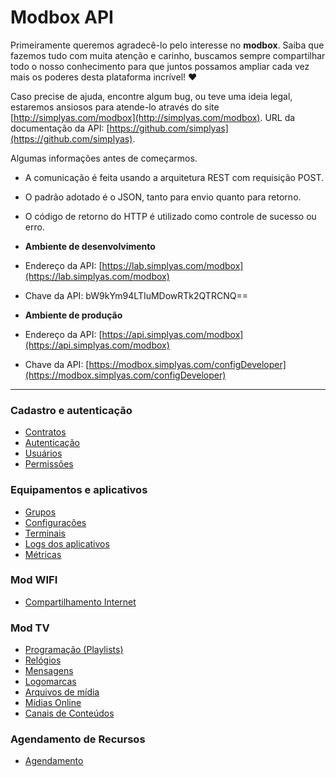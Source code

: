 # Modbox API

Primeiramente queremos agradecê-lo pelo interesse no **modbox**. Saiba que fazemos tudo com muita atenção e carinho, buscamos sempre compartilhar todo o nosso conhecimento para que juntos possamos ampliar cada vez mais os poderes desta plataforma incrível! ♥

Caso precise de ajuda, encontre algum bug, ou teve uma ideia legal, estaremos ansiosos para atende-lo através do site  [http://simplyas.com/modbox](http://simplyas.com/modbox). URL da documentação da API: [https://github.com/simplyas](https://github.com/simplyas).

Algumas informações antes de começarmos.

-   A comunicação é feita usando a arquitetura REST com requisição POST.
-   O padrão adotado é o JSON, tanto para envio quanto para retorno.
-   O código de retorno do HTTP é utilizado como controle de sucesso ou erro.
-   **Ambiente de desenvolvimento**

-   Endereço da API:  [https://lab.simplyas.com/modbox](https://lab.simplyas.com/modbox)
-   Chave da API: bW9kYm94LTIuMDowRTk2QTRCNQ==

-   **Ambiente de produção**

-   Endereço da API:  [https://api.simplyas.com/modbox](https://api.simplyas.com/modbox)
-   Chave da API:  [https://modbox.simplyas.com/configDeveloper](https://modbox.simplyas.com/configDeveloper)
---
### Cadastro e autenticação
* [Contratos](Contratos.md)
* [Autenticação](Cadauth.md#-autentica%C3%A7%C3%A3o-)
* [Usuários](Cadauth.md#cadastra-usu%C3%A1rio)
* [Permissões](Cadauth.md#lista-permiss%C3%B5es)

### Equipamentos e aplicativos
* [Grupos](Groups.md)
* [Configurações](Settings.md)
* [Terminais](Terminals.md)
* [Logs dos aplicativos](Logs.md)
* [Métricas](Metrics.md)

### Mod WIFI
* [Compartilhamento Internet](ModWIFI.md)

### Mod TV
* [Programação (Playlists)](Playlists.md)
* [Relógios](Clocks.md)
* [Mensagens](Messages.md)	
* [Logomarcas](Logotypes.md)
* [Arquivos de mídia](Files.md)
* [Mídias Online](Streamings.md)
* [Canais de Conteúdos](Contents.md)

### Agendamento de Recursos
* [Agendamento](Resources.md)




<!--stackedit_data:
eyJoaXN0b3J5IjpbMTgyMzQ3MTUyXX0=
-->
